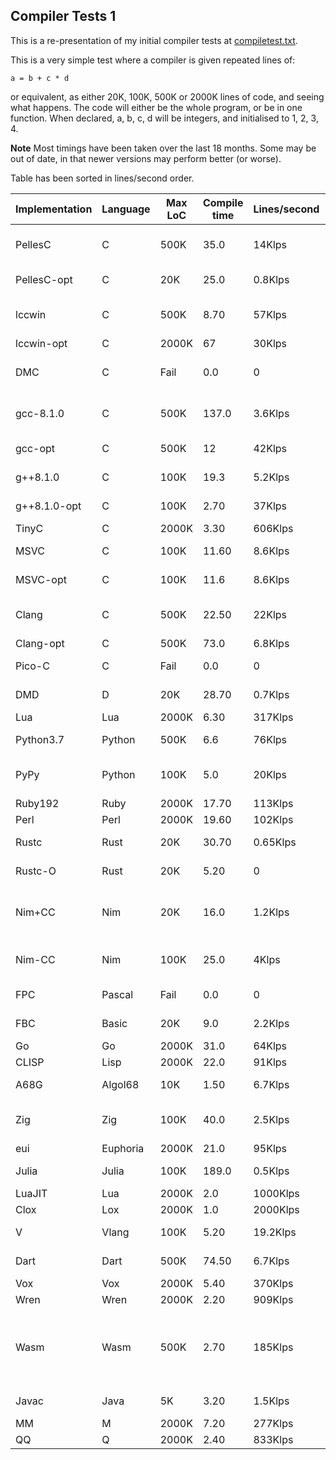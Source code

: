 ## Compiler Tests 1

This is a re-presentation of my initial compiler tests at [compiletest.txt](compilertest.txt).

This is a very simple test where a compiler is given repeated lines of:

    a = b + c * d
 
 or equivalent, as either 20K, 100K, 500K or 2000K lines of code, and seeing what happens. The code will either be the whole program, or be in one function. When declared, a, b, c, d will be integers, and initialised to 1, 2, 3, 4.
 
 **Note** Most timings have been taken over the last 18 months. Some may be out of date, in that newer versions may perform better (or worse).
 
 Table has been sorted in lines/second order.

Implementation | Language | Max LoC | Compile time | Lines/second | Notes
--- | --- | --- | --- | --- | ---
PellesC | C | 500K | 35.0 | 14Klps |  reported OOM at 2000K
PellesC-opt | C | 20K | 25.0 | 0.8Klps |  Timed out at 100K
lccwin | C | 500K | 8.70 | 57Klps |  machine OOM at 2000K
lccwin-opt | C | 2000K | 67 |  30Klps
DMC | C | Fail | 0.0 | 0 |  Crash on 20K, timed out on 100K
gcc-8.1.0 | C | 500K | 137.0 | 3.6Klps |   machine OOM at 2000K
gcc-opt | C | 500K | 12 |  42Klps | timed out at 2000K
g++8.1.0 | C | 100K | 19.3 | 5.2Klps |  (not tested above 100K)
g++8.1.0-opt | C | 100K | 2.70 | 37Klps |  (not tested above 100K)
TinyC | C | 2000K | 3.30 | 606Klps | 
MSVC | C | 100K | 11.60 | 8.6Klps |  timed out at 500K
MSVC-opt | C | 100K | 11.6 | 8.6Klps |  timed out at 500K
Clang | C | 500K | 22.50 | 22Klps |  Machine OOM at 2000K
Clang-opt | C | 500K | 73.0 | 6.8Klps | 
Pico-C | C | Fail | 0.0 | 0 |  reported OOM at 20K
DMD | D | 20K | 28.70 | 0.7Klps |  Timed out on 100K
Lua | Lua | 2000K | 6.30 | 317Klps | 
Python3.7 | Python | 500K | 6.6 | 76Klps |  Timed out at 2000K
PyPy | Python | 100K | 5.0 | 20Klps |  Reported out of memory at 500K
Ruby192 | Ruby | 2000K | 17.70 | 113Klps | 
Perl | Perl | 2000K | 19.60 | 102Klps | 
Rustc | Rust | 20K | 30.70 | 0.65Klps | Timed out at 100K
Rustc-O | Rust | 20K | 5.20 | 0 |  Timed out at 100
Nim+CC | Nim | 20K | 16.0 | 1.2Klps |  Out of memory (Nim to C + C compilation)
Nim-CC | Nim | 100K |  25.0 | 4Klps | Timed out (Nim to C only)
FPC | Pascal | Fail | 0.0 | 0 |  (Proc too complex)
FBC | Basic | 20K | 9.0 | 2.2Klps |  Timed out at 100K
Go | Go | 2000K | 31.0 | 64Klps | 
CLISP | Lisp | 2000K | 22.0 | 91Klps | 
A68G | Algol68 | 10K | 1.50 | 6.7Klps |  (OOM on 20K)
Zig | Zig | 100K | 40.0 | 2.5Klps |  machine OOM on 500K
eui | Euphoria | 2000K | 21.0 | 95Klps | 
Julia | Julia | 100K | 189.0 | 0.5Klps |  Timed out 500K
LuaJIT | Lua | 2000K | 2.0 | 1000Klps | 
Clox | Lox | 2000K | 1.0 | 2000Klps | 
V | Vlang | 100K | 5.20 | 19.2Klps | (500K+ not attempted)
Dart | Dart | 500K | 74.50 | 6.7Klps | (2000K not attempted)
Vox | Vox | 2000K | 5.40 | 370Klps | 
Wren | Wren | 2000K | 2.20 | 909Klps | 
Wasm | Wasm | 500K | 2.70 | 185Klps | File too big on 2000K (Note 500K=3000K lines of Wasm)
Javac | Java | 5K | 3.20 | 1.5Klps |  'Code too large' on 20K
MM | M | 2000K | 7.20 | 277Klps | 
QQ | Q | 2000K | 2.40 | 833Klps | 
